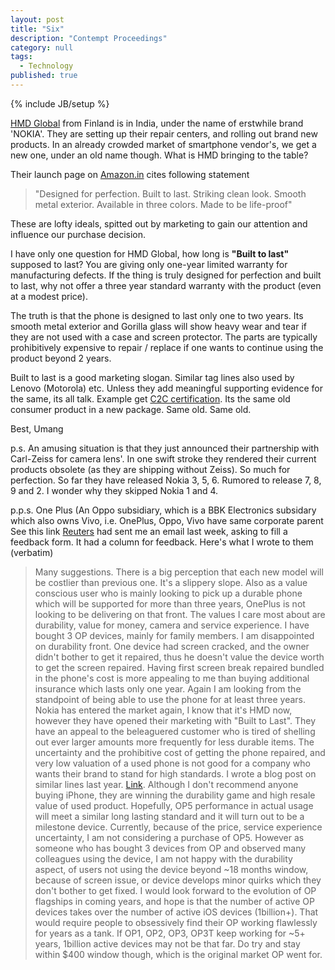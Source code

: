 ```yaml
---
layout: post
title: "Six"
description: "Contempt Proceedings"
category: null
tags: 
  - Technology
published: true
---
```

 
{% include JB/setup %}

[HMD Global](https://www.hmdglobal.com) from Finland is in India, under the name of erstwhile brand 'NOKIA'. They are setting up their repair centers, and rolling out brand new products. In an already crowded market of smartphone vendor's, we get a new one, under an old name though. What is HMD bringing to the table?

Their launch page on [Amazon.in](http://www.amazon.in/b?node=13773810031&pf_rd_p=aa5b2fce-5637-483a-a8f7-b337db743b42&pf_rd_r=WY81ET3WGRDT8R0V9SZ8) cites following statement

>"Designed for perfection. Built to last. Striking clean look. Smooth metal exterior. Available in three colors. Made to be life-proof"

These are lofty ideals, spitted out by marketing to gain our attention and influence our purchase decision. 

I have only one question for HMD Global, how long is **"Built to last"** supposed to last? You are giving only one-year limited warranty for manufacturing defects. If the thing is truly designed for perfection and built to last, why not offer a three year standard warranty with the product (even at a modest price).

The truth is that the phone is designed to last only one to two years. Its smooth metal exterior and Gorilla glass will show heavy wear and tear if they are not used with a case and screen protector. The parts are typically prohibitively expensive to repair / replace if one wants to continue using the product beyond 2 years.

Built to last is a good marketing slogan. Similar tag lines also used by Lenovo (Motorola) etc. Unless they add meaningful supporting evidence for the same, its all talk. Example get [C2C certification](http://www.c2ccertified.org/get-certified/product-certification). Its the same old consumer product in a new package. Same old. Same old.

Best, Umang

p.s. An amusing situation is that they just announced their partnership with Carl-Zeiss for camera lens'. In one swift stroke they rendered their current products obsolete (as they are shipping without Zeiss). So much for perfection. So far they have released Nokia 3, 5, 6. Rumored to release 7, 8, 9 and 2. I wonder why they skipped Nokia 1 and 4.

p.p.s. One Plus (An Oppo subsidiary, which is a BBK Electronics subsidary which also owns Vivo, i.e. OnePlus, Oppo, Vivo have same corporate parent See this link [Reuters](http://www.reuters.com/article/us-oppo-asia-idUSKCN12R06X) had sent me an email last week, asking to fill a feedback form. It had a column for feedback. Here's what I wrote to them (verbatim)

>Many suggestions. There is a big perception that each new model will be costlier than previous one. It's a slippery slope. Also as a value conscious user who is mainly looking to pick up a durable phone which will be supported for more than three years, OnePlus is not looking to be delivering on that front. The values I care most about are durability, value for money, camera and service experience. I have bought 3 OP devices, mainly for family members. I am disappointed on durability front. One device had screen cracked, and the owner didn't bother to get it repaired, thus he doesn't value the device worth to get the screen repaired. Having first screen break repaired bundled in the phone's cost is more appealing to me than buying additional insurance which lasts only one year. Again I am looking from the standpoint of being able to use the phone for at least three years. Nokia has entered the market again, I know that it's HMD now, however they have opened their marketing with "Built to Last". They have an appeal to the beleaguered customer who is tired of shelling out ever larger amounts more frequently for less durable items. The uncertainty and the prohibitive cost of getting the phone repaired, and very low valuation of a used phone is not good for a company who wants their brand to stand for high standards. I wrote a blog post on similar lines last year. [Link](http://umangsaini.in/2016/07/phone/). Although I don't recommend anyone buying iPhone, they are winning the durability game and high resale value of used product. Hopefully, OP5 performance in actual usage will meet a similar long lasting standard and it will turn out to be a milestone device. Currently, because of the price, service experience uncertainty, I am not considering a purchase of OP5. However as someone who has bought 3 devices from OP and observed many colleagues using the device, I am not happy with the durability aspect, of users not using the device beyond ~18 months window, because of screen issue, or device develops minor quirks which they don't bother to get fixed. I would look forward to the evolution of OP flagships in coming years, and hope is that the number of active OP devices takes over the number of active iOS devices (1billion+). That would require people to obsessively find their OP working flawlessly for years as a tank. If OP1, OP2, OP3, OP3T keep working for ~5+ years, 1billion active devices may not be that far. Do try and stay within $400 window though, which is the original market OP went for.
